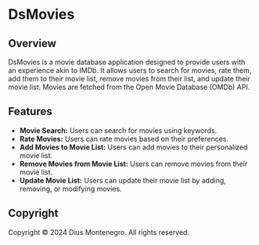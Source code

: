 # DsMovies

## Overview
DsMovies is a movie database application designed to provide users with an experience akin to IMDb. It allows users to search for movies, rate them, add them to their movie list, remove movies from their list, and update their movie list. Movies are fetched from the Open Movie Database (OMDb) API.

## Features
- **Movie Search:** Users can search for movies using keywords.
- **Rate Movies:** Users can rate movies based on their preferences.
- **Add Movies to Movie List:** Users can add movies to their personalized movie list.
- **Remove Movies from Movie List:** Users can remove movies from their movie list.
- **Update Movie List:** Users can update their movie list by adding, removing, or modifying movies.

## Copyright
Copyright © 2024 Dius Montenegro. All rights reserved.

